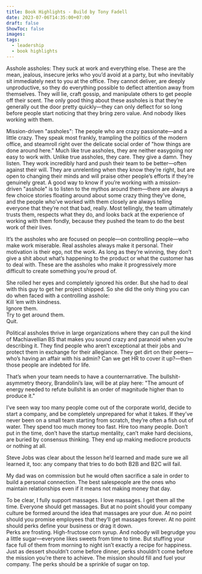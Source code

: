 ```yaml
---
title: Book Highlights - Build by Tony Fadell
date: 2023-07-06T14:35:00+07:00
draft: false
ShowToc: false
images:
tags:
  - leadership
  - book highlights
---
```


Asshole assholes: They suck at work and everything else. These are the mean, jealous, insecure jerks who you’d avoid at a party, but who inevitably sit immediately next to you at the office. They cannot deliver, are deeply unproductive, so they do everything possible to deflect attention away from themselves. They will lie, craft gossip, and manipulate others to get people off their scent. The only good thing about these assholes is that they’re generally out the door pretty quickly—they can only deflect for so long before people start noticing that they bring zero value. And nobody likes working with them.

Mission-driven "assholes": The people who are crazy passionate—and a little crazy. They speak most frankly, trampling the politics of the modern office, and steamroll right over the delicate social order of "how things are done around here." Much like true assholes, they are neither easygoing nor easy to work with. Unlike true assholes, they care. They give a damn. They listen. They work incredibly hard and push their team to be better—often against their will. They are unrelenting when they know they’re right, but are open to changing their minds and will praise other people’s efforts if they’re genuinely great. A good way to know if you’re working with a mission-driven "asshole" is to listen to the mythos around them—there are always a few choice stories floating around about some crazy thing they’ve done, and the people who’ve worked with them closely are always telling everyone that they’re not that bad, really. Most tellingly, the team ultimately trusts them, respects what they do, and looks back at the experience of working with them fondly, because they pushed the team to do the best work of their lives.

It’s the assholes who are focused on people—on controlling people—who make work miserable. Real assholes always make it personal. Their motivation is their ego, not the work. As long as they’re winning, they don’t give a shit about what’s happening to the product or what the customer has to deal with. These are the assholes who make it progressively more difficult to create something you’re proud of.

She rolled her eyes and completely ignored his order. But she had to deal with this guy to get her project shipped. So she did the only thing you can do when faced with a controlling asshole:\
Kill ’em with kindness.\
Ignore them.\
Try to get around them.\
Quit.

Political assholes thrive in large organizations where they can pull the kind of Machiavellian BS that makes you sound crazy and paranoid when you’re describing it. They find people who aren’t exceptional at their jobs and protect them in exchange for their allegiance. They get dirt on their peers—who’s having an affair with his admin? Can we get HR to cover it up?—then those people are indebted for life.

That’s when your team needs to have a counternarrative. The bullshit-asymmetry theory, Brandolini’s law, will be at play here: "The amount of energy needed to refute bullshit is an order of magnitude higher than to produce it."

I’ve seen way too many people come out of the corporate world, decide to start a company, and be completely unprepared for what it takes. If they’ve never been on a small team starting from scratch, they’re often a fish out of water. They spend too much money too fast. Hire too many people. Don’t put in the time, don’t have the startup mentality, can’t make hard decisions, are buried by consensus thinking. They end up making mediocre products or nothing at all.

Steve Jobs was clear about the lesson he’d learned and made sure we all learned it, too: any company that tries to do both B2B and B2C will fail.

My dad was on commission but he would often sacrifice a sale in order to build a personal connection. The best salespeople are the ones who maintain relationships even if it means not making money that day.

To be clear, I fully support massages. I love massages. I get them all the time. Everyone should get massages. But at no point should your company culture be formed around the idea that massages are your due. At no point should you promise employees that they’ll get massages forever. At no point should perks define your business or drag it down.\
Perks are frosting. High-fructose corn syrup. And nobody will begrudge you a little sugar—everyone likes sweets from time to time. But stuffing your face full of them from morning to night isn’t exactly a recipe for happiness. Just as dessert shouldn’t come before dinner, perks shouldn’t come before the mission you’re there to achieve. The mission should fill and fuel your company. The perks should be a sprinkle of sugar on top.
